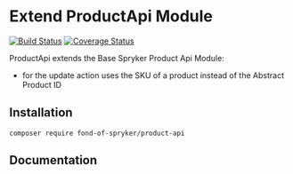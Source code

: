 # Extend ProductApi Module
[![Build Status](https://travis-ci.org/spryker/ProductApi.svg)](https://travis-ci.org/spryker/ProductApi)
[![Coverage Status](https://coveralls.io/repos/github/spryker/ProductApi/badge.svg)](https://coveralls.io/github/spryker/ProductApi)

ProductApi extends the Base Spryker Product Api Module:
 * for the update action uses the SKU of a product instead of the Abstract Product ID 



## Installation

```
composer require fond-of-spryker/product-api
```

## Documentation
